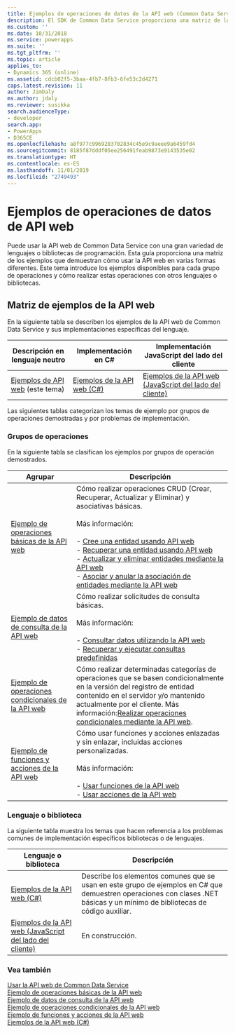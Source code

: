 ```yaml
---
title: Ejemplos de operaciones de datos de la API web (Common Data Service) | Microsoft Docs
description: El SDK de Common Data Service proporciona una matriz de los ejemplos que demuestran cómo usar la API web en varias formas diferentes. Encuentre aquí las implementaciones en C# y JavaScript del ejemplo de operaciones básicas, datos de consulta, operaciones condicionales y funciones y acciones
ms.custom: ''
ms.date: 10/31/2018
ms.service: powerapps
ms.suite: ''
ms.tgt_pltfrm: ''
ms.topic: article
applies_to:
- Dynamics 365 (online)
ms.assetid: cdcb02f5-3baa-4fb7-8fb3-6fe53c2d4271
caps.latest.revision: 11
author: JimDaly
ms.author: jdaly
ms.reviewer: susikka
search.audienceType:
- developer
search.app:
- PowerApps
- D365CE
ms.openlocfilehash: a8f977c9969283702834c45e9c9aeee9a6459fd4
ms.sourcegitcommit: 8185f87dddf05ee256491feab9873e9143535e02
ms.translationtype: HT
ms.contentlocale: es-ES
ms.lasthandoff: 11/01/2019
ms.locfileid: "2749493"
---
```

# <a name="web-api-data-operations-samples"></a>Ejemplos de operaciones de datos de API web

Puede usar la API web de Common Data Service con una gran variedad de lenguajes o bibliotecas de programación. Esta guía proporciona una matriz de los ejemplos que demuestran cómo usar la API web en varias formas diferentes. Este tema introduce los ejemplos disponibles para cada grupo de operaciones y cómo realizar estas operaciones con otros lenguajes o bibliotecas.

<!-- TODO:
> [!NOTE]
> With the availability of the new [Xrm.WebApi](../clientapi/reference/xrm-webapi.md) client API methods, we are working on updating the client-side JavaScript samples to use the new client API methods. Check back soon.   -->
  
## <a name="web-api-sample-matrix"></a>Matriz de ejemplos de la API web

En la siguiente tabla se describen los ejemplos de la API web de Common Data Service y sus implementaciones específicas del lenguaje.  
  
|Descripción en lenguaje neutro|Implementación en C#|Implementación JavaScript del lado del cliente|  
|-----------------------------------|------------------------|--------------------------------------------|  
|[Ejemplos de API web](web-api-samples.md) (este tema)|[Ejemplos de la API web (C#)](web-api-samples-csharp.md)|[Ejemplos de la API web (JavaScript del lado del cliente)](web-api-samples-client-side-javascript.md)|  
<!-- TODO:
|[Web API Basic Operations Sample](web-api-basic-operations-sample.md)|[Web API Basic Operations Sample (C#)](samples/basic-operations-csharp.md)|Under construction. See [Xrm.WebApi](../clientapi/reference/xrm-webapi.md)|  
|[Web API Query Data Sample](web-api-query-data-sample.md)|[Web API Query Data Sample (C#)](samples/query-data-csharp.md)|Under construction. See [Xrm.WebApi](../clientapi/reference/xrm-webapi.md)|   
|[Web API Conditional Operations Sample](web-api-conditional-operations-sample.md)|[Web API Conditional Operations Sample (C#)](samples/conditional-operations-csharp.md)|Under construction. See [Xrm.WebApi](../clientapi/reference/xrm-webapi.md)|  
|[Web API Functions and Actions Sample](web-api-functions-actions-sample.md)|[Web API Functions and Actions Sample (C#)](samples/functions-actions-csharp.md)|Under construction. See [Xrm.WebApi](../clientapi/reference/xrm-webapi.md)|  -->
  
 Las siguientes tablas categorizan los temas de ejemplo por grupos de operaciones demostradas y por problemas de implementación.  
  
### <a name="groups-of-operations"></a>Grupos de operaciones
 
En la siguiente tabla se clasifican los ejemplos por grupos de operación demostrados.  
  
|Agrupar|Descripción|  
|-----------|-----------------|  
|[Ejemplo de operaciones básicas de la API web](web-api-basic-operations-sample.md)|Cómo realizar operaciones CRUD (Crear, Recuperar, Actualizar y Eliminar) y asociativas básicas.<br /><br /> Más información: <br /><br /> -   [Cree una entidad usando API web](create-entity-web-api.md)<br />-   [Recuperar una entidad usando API web](retrieve-entity-using-web-api.md)<br />-   [Actualizar y eliminar entidades mediante la API web](update-delete-entities-using-web-api.md)<br />-   [Asociar y anular la asociación de entidades mediante la API web](associate-disassociate-entities-using-web-api.md)|  
|[Ejemplo de datos de consulta de la API web](web-api-query-data-sample.md)|Cómo realizar solicitudes de consulta básicas.<br /><br /> Más información: <br /><br /> -   [Consultar datos utilizando la API web](query-data-web-api.md)<br />-   [Recuperar y ejecutar consultas predefinidas](retrieve-and-execute-predefined-queries.md)|  
|[Ejemplo de operaciones condicionales de la API web](web-api-conditional-operations-sample.md)|Cómo realizar determinadas categorías de operaciones que se basen condicionalmente en la versión del registro de entidad contenido en el servidor y/o mantenido actualmente por el cliente. Más información:[Realizar operaciones condicionales mediante la API web](perform-conditional-operations-using-web-api.md).|  
|[Ejemplo de funciones y acciones de la API web](web-api-functions-actions-sample.md)|Cómo usar funciones y acciones enlazadas y sin enlazar, incluidas acciones personalizadas.<br /><br /> Más información: <br /><br /> -   [Usar funciones de la API web](use-web-api-functions.md)<br />-   [Usar acciones de la API web](use-web-api-actions.md)|  
  
### <a name="language-or-library"></a>Lenguaje o biblioteca
 
La siguiente tabla muestra los temas que hacen referencia a los problemas comunes de implementación específicos bibliotecas o de lenguajes.  
  
|Lenguaje o biblioteca|Descripción|  
|-------------------------|-----------------|  
|[Ejemplos de la API web (C#)](web-api-samples-csharp.md)|Describe los elementos comunes que se usan en este grupo de ejemplos en C# que demuestren operaciones con clases .NET básicas y un mínimo de bibliotecas de código auxiliar.|  
|[Ejemplos de la API web (JavaScript del lado del cliente)](web-api-samples-client-side-javascript.md)|En construcción.|  
  
### <a name="see-also"></a>Vea también

[Usar la API web de Common Data Service](overview.md)<br />
[Ejemplo de operaciones básicas de la API web](web-api-basic-operations-sample.md)<br />
[Ejemplo de datos de consulta de la API web](web-api-query-data-sample.md)<br />
[Ejemplo de operaciones condicionales de la API web](web-api-conditional-operations-sample.md)<br />
[Ejemplo de funciones y acciones de la API web](web-api-functions-actions-sample.md)<br />
[Ejemplos de la API web (C#)](web-api-samples-csharp.md)<br />
